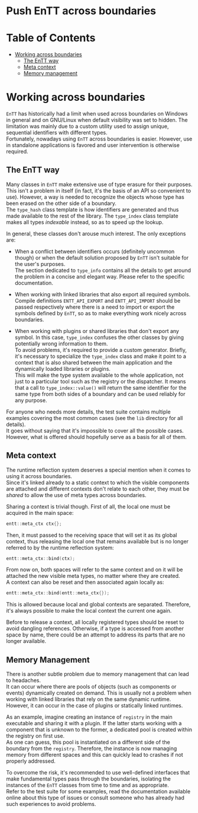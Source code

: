 # Push EnTT across boundaries

<!--
@cond TURN_OFF_DOXYGEN
-->
# Table of Contents

* [Working across boundaries](#working-across-boundaries)
  * [The EnTT way](#the-entt-way)
  * [Meta context](#meta-context)
  * [Memory management](#memory-management)
<!--
@endcond TURN_OFF_DOXYGEN
-->

# Working across boundaries

`EnTT` has historically had a limit when used across boundaries on Windows in
general and on GNU/Linux when default visibility was set to hidden. The
limitation was mainly due to a custom utility used to assign unique, sequential
identifiers with different types.<br/>
Fortunately, nowadays using `EnTT` across boundaries is easier. However, use in
standalone applications is favored and user intervention is otherwise required.

## The EnTT way

Many classes in `EnTT` make extensive use of type erasure for their purposes.
This isn't a problem in itself (in fact, it's the basis of an API so convenient
to use). However, a way is needed to recognize the objects whose type has been
erased on the other side of a boundary.<br/>
The `type_hash` class template is how identifiers are generated and thus made
available to the rest of the library. The `type_index` class template makes all
types _indexable_ instead, so as to speed up the lookup.

In general, these classes don't arouse much interest. The only exceptions are:

* When a conflict between identifiers occurs (definitely uncommon though) or
  when the default solution proposed by `EnTT` isn't suitable for the user's
  purposes.<br/>
  The section dedicated to `type_info` contains all the details to get around
  the problem in a concise and elegant way. Please refer to the specific
  documentation.

* When working with linked libraries that also export all required symbols.<br/>
  Compile definitions `ENTT_API_EXPORT` and `ENTT_API_IMPORT` should be passed
  respectively where there is a need to import or export the symbols defined by
  `EnTT`, so as to make everything work nicely across boundaries.

* When working with plugins or shared libraries that don't export any symbol. In
  this case, `type_index` confuses the other classes by giving potentially wrong
  information to them.<br/>
  To avoid problems, it's required to provide a custom generator. Briefly, it's
  necessary to specialize the `type_index` class and make it point to a context
  that is also shared between the main application and the dynamically loaded
  libraries or plugins.<br/>
  This will make the type system available to the whole application, not just to
  a particular tool such as the registry or the dispatcher. It means that a call
  to `type_index::value()` will return the same identifier for the same type
  from both sides of a boundary and can be used reliably for any purpose.

For anyone who needs more details, the test suite contains multiple examples
covering the most common cases (see the `lib` directory for all details).<br/>
It goes without saying that it's impossible to cover all the possible cases.
However, what is offered should hopefully serve as a basis for all of them.

## Meta context

The runtime reflection system deserves a special mention when it comes to using
it across boundaries.<br/>
Since it's linked already to a static context to which the visible components
are attached and different contexts don't relate to each other, they must be
_shared_ to allow the use of meta types across boundaries.

Sharing a context is trivial though. First of all, the local one must be
acquired in the main space:

```cpp
entt::meta_ctx ctx{};
```

Then, it must passed to the receiving space that will set it as its global
context, thus releasing the local one that remains available but is no longer
referred to by the runtime reflection system:

```cpp
entt::meta_ctx::bind(ctx);
```

From now on, both spaces will refer to the same context and on it will be
attached the new visible meta types, no matter where they are created.<br/>
A context can also be reset and then associated again locally as:

```cpp
entt::meta_ctx::bind(entt::meta_ctx{});
```

This is allowed because local and global contexts are separated. Therefore, it's
always possible to make the local context the current one again.

Before to release a context, all locally registered types should be reset to
avoid dangling references. Otherwise, if a type is accessed from another space
by name, there could be an attempt to address its parts that are no longer
available.

## Memory Management

There is another subtle problem due to memory management that can lead to
headaches.<br/>
It can occur where there are pools of objects (such as components or events)
dynamically created on demand. This is usually not a problem when working with
linked libraries that rely on the same dynamic runtime. However, it can occur in
the case of plugins or statically linked runtimes.

As an example, imagine creating an instance of `registry` in the main executable
and sharing it with a plugin. If the latter starts working with a component that
is unknown to the former, a dedicated pool is created within the registry on
first use.<br/>
As one can guess, this pool is instantiated on a different side of the boundary
from the `registry`. Therefore, the instance is now managing memory from
different spaces and this can quickly lead to crashes if not properly addressed.

To overcome the risk, it's recommended to use well-defined interfaces that make
fundamental types pass through the boundaries, isolating the instances of the
`EnTT` classes from time to time and as appropriate.<br/>
Refer to the test suite for some examples, read the documentation available
online about this type of issues or consult someone who has already had such
experiences to avoid problems.
